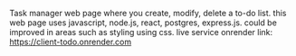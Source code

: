 Task manager web page where you create, modify, delete a to-do list. this web page uses javascript, node.js, react, postgres, express.js. could be improved in areas such as styling using css. live service onrender link: https://client-todo.onrender.com
